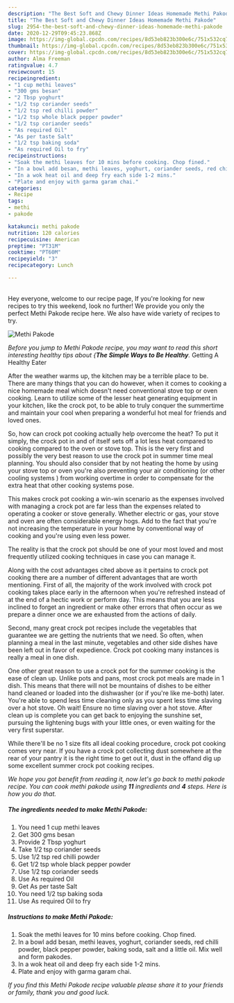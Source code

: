 ```yaml
---
description: "The Best Soft and Chewy Dinner Ideas Homemade Methi Pakode"
title: "The Best Soft and Chewy Dinner Ideas Homemade Methi Pakode"
slug: 2954-the-best-soft-and-chewy-dinner-ideas-homemade-methi-pakode
date: 2020-12-29T09:45:23.868Z
image: https://img-global.cpcdn.com/recipes/8d53eb823b300e6c/751x532cq70/methi-pakode-recipe-main-photo.jpg
thumbnail: https://img-global.cpcdn.com/recipes/8d53eb823b300e6c/751x532cq70/methi-pakode-recipe-main-photo.jpg
cover: https://img-global.cpcdn.com/recipes/8d53eb823b300e6c/751x532cq70/methi-pakode-recipe-main-photo.jpg
author: Alma Freeman
ratingvalue: 4.7
reviewcount: 15
recipeingredient:
- "1 cup methi leaves"
- "300 gms besan"
- "2 Tbsp yoghurt"
- "1/2 tsp coriander seeds"
- "1/2 tsp red chilli powder"
- "1/2 tsp whole black pepper powder"
- "1/2 tsp coriander seeds"
- "As required Oil"
- "As per taste Salt"
- "1/2 tsp baking soda"
- "As required Oil to fry"
recipeinstructions:
- "Soak the methi leaves for 10 mins before cooking. Chop fined."
- "In a bowl add besan, methi leaves, yoghurt, coriander seeds, red chilli powder, black pepper powder, baking soda, salt and a little oil. Mix well and form pakodes."
- "In a wok heat oil and deep fry each side 1-2 mins."
- "Plate and enjoy with garma garam chai."
categories:
- Recipe
tags:
- methi
- pakode

katakunci: methi pakode 
nutrition: 120 calories
recipecuisine: American
preptime: "PT31M"
cooktime: "PT60M"
recipeyield: "3"
recipecategory: Lunch

---
```

<br>
Hey everyone, welcome to our recipe page, If you're looking for new recipes to try this weekend, look no further! We provide you only the perfect Methi Pakode recipe here. We also have wide variety of recipes to try.
<br>


![Methi Pakode](https://img-global.cpcdn.com/recipes/8d53eb823b300e6c/751x532cq70/methi-pakode-recipe-main-photo.jpg)

<i>Before you jump to Methi Pakode recipe, you may want to read this short interesting healthy tips about {<strong>The Simple Ways to Be Healthy</strong>.</i>
Getting A Healthy Eater


After the weather warms up, the kitchen may be a terrible place to be. There are many things that you can do however, when it comes to cooking a nice homemade meal which doesn't need conventional stove top or oven cooking. Learn to utilize some of the lesser heat generating equipment in your kitchen, like the crock pot, to be able to truly conquer the summertime and maintain your cool when preparing a wonderful hot meal for friends and loved ones.

So, how can crock pot cooking actually help overcome the heat? To put it simply, the crock pot in and of itself sets off a lot less heat compared to cooking compared to the oven or stove top. This is the very first and possibly the very best reason to use the crock pot in summer time meal planning. You should also consider that by not heating the home by using your stove top or oven you're also preventing your air conditioning (or other cooling systems ) from working overtime in order to compensate for the extra heat that other cooking systems pose.

This makes crock pot cooking a win-win scenario as the expenses involved with managing a crock pot are far less than the expenses related to operating a cooker or stove generally. Whether electric or gas, your stove and oven are often considerable energy hogs. Add to the fact that you're not increasing the temperature in your home by conventional way of cooking and you're using even less power.

 The reality is that the crock pot should be one of your most loved and most frequently utilized cooking techniques in case you can manage it.  



Along with the cost advantages cited above as it pertains to crock pot cooking there are a number of different advantages that are worth mentioning. First of all, the majority of the work involved with crock pot cooking takes place early in the afternoon when you're refreshed instead of at the end of a hectic work or perform day. This means that you are less inclined to forget an ingredient or make other errors that often occur as we prepare a dinner once we are exhausted from the actions of daily.

Second, many great crock pot recipes include the vegetables that guarantee we are getting the nutrients that we need. So often, when planning a meal in the last minute, vegetables and other side dishes have been left out in favor of expedience. Crock pot cooking many instances is really a meal in one dish.

One other great reason to use a crock pot for the summer cooking is the ease of clean up.  Unlike pots and pans, most crock pot meals are made in 1 dish. This means that there will not be mountains of dishes to be either hand cleaned or loaded into the dishwasher (or if you're like me-both) later. You're able to spend less time cleaning only as you spent less time slaving over a hot stove. Oh wait! Ensure no time slaving over a hot stove. After clean up is complete you can get back to enjoying the sunshine set, pursuing the lightening bugs with your little ones, or even waiting for the very first superstar.

While there'll be no 1 size fits all ideal cooking procedure, crock pot cooking comes very near. If you have a crock pot collecting dust somewhere at the rear of your pantry it is the right time to get out it, dust in the offand dig up some excellent summer crock pot cooking recipes.


<i>We hope you got benefit from reading it, now let's go back to methi pakode recipe. You can cook methi pakode using <strong>11</strong> ingredients and <strong>4</strong> steps. Here is how you do that.
</i>

##### The ingredients needed to make Methi Pakode:

1. You need 1 cup methi leaves
1. Get 300 gms besan
1. Provide 2 Tbsp yoghurt
1. Take 1/2 tsp coriander seeds
1. Use 1/2 tsp red chilli powder
1. Get 1/2 tsp whole black pepper powder
1. Use 1/2 tsp coriander seeds
1. Use As required Oil
1. Get As per taste Salt
1. You need 1/2 tsp baking soda
1. Use As required Oil to fry


##### Instructions to make Methi Pakode:

1. Soak the methi leaves for 10 mins before cooking. Chop fined.
1. In a bowl add besan, methi leaves, yoghurt, coriander seeds, red chilli powder, black pepper powder, baking soda, salt and a little oil. Mix well and form pakodes.
1. In a wok heat oil and deep fry each side 1-2 mins.
1. Plate and enjoy with garma garam chai.




<i>If you find this Methi Pakode recipe valuable please share it to your friends or family, thank you and good luck.</i>
